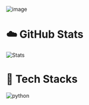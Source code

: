 ![image](https://github.com/whyh3ra/readme/blob/main/a_daed996741f7a3a854a43032ae3a70e9.gif)

# :cloud: GitHub Stats
![Stats]()

# :ghost: Tech Stacks
![python](https://img.shields.io/badge/Typescript-white?style=for-the-badge&logo=python)
